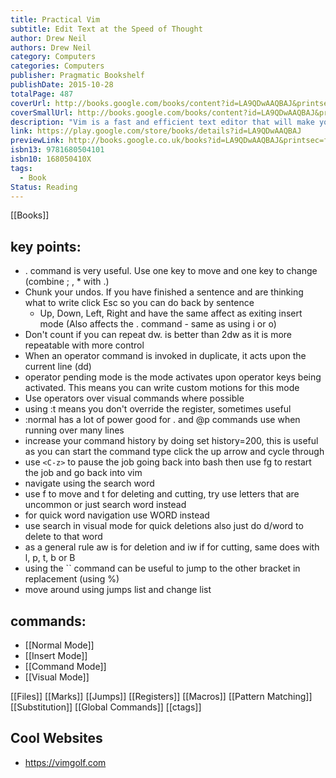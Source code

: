 ```yaml
---
title: Practical Vim
subtitle: Edit Text at the Speed of Thought
author: Drew Neil
authors: Drew Neil
category: Computers
categories: Computers
publisher: Pragmatic Bookshelf
publishDate: 2015-10-28
totalPage: 487
coverUrl: http://books.google.com/books/content?id=LA9QDwAAQBAJ&printsec=frontcover&img=1&zoom=1&edge=curl&source=gbs_api
coverSmallUrl: http://books.google.com/books/content?id=LA9QDwAAQBAJ&printsec=frontcover&img=1&zoom=5&edge=curl&source=gbs_api
description: "Vim is a fast and efficient text editor that will make you a faster and more efficient developer. It's available on almost every OS, and if you master the techniques in this book, you'll never need another text editor. In more than 120 Vim tips, you'll quickly learn the editor's core functionality and tackle your trickiest editing and writing tasks. This beloved bestseller has been revised and updated to Vim 7.4 and includes three brand-new tips and five fully revised tips. A highly configurable, cross-platform text editor, Vim is a serious tool for programmers, web developers, and sysadmins who want to raise their game. No other text editor comes close to Vim for speed and efficiency; it runs on almost every system imaginable and supports most coding and markup languages. Learn how to edit text the &quot;Vim way&quot;: complete a series of repetitive changes with The Dot Formula using one keystroke to strike the target, followed by one keystroke to execute the change. Automate complex tasks by recording your keystrokes as a macro. Discover the &quot;very magic&quot; switch that makes Vim's regular expression syntax more like Perl's. Build complex patterns by iterating on your search history. Search inside multiple files, then run Vim's substitute command on the result set for a project-wide search and replace. All without installing a single plugin! Three new tips explain how to run multiple ex commands as a batch, autocomplete sequences of words, and operate on a complete search match. Practical Vim, Second Edition will show you new ways to work with Vim 7.4 more efficiently, whether you're a beginner or an intermediate Vim user. All this, without having to touch the mouse. What You Need: Vim version 7.4"
link: https://play.google.com/store/books/details?id=LA9QDwAAQBAJ
previewLink: http://books.google.co.uk/books?id=LA9QDwAAQBAJ&printsec=frontcover&dq=vim&hl=&as_pt=BOOKS&cd=2&source=gbs_api
isbn13: 9781680504101
isbn10: 168050410X
tags:
  - Book
Status: Reading
---
```

[[Books]]
## key points:
- . command is very useful. Use one key to move and one key to change (combine ; , * with .)
- Chunk your undos. If you have finished a sentence and are thinking what to write click Esc so you can do back by sentence
	- Up, Down, Left, Right and have the same affect as exiting insert mode (Also affects the . command - same as using i or o)
- Don't count if you can repeat dw. is better than 2dw as it is more repeatable with more control 
- When an operator command is invoked in duplicate, it acts upon the current line (dd)
- operator pending mode is the mode activates upon operator keys being activated. This means you can write custom motions for this mode
- Use operators over visual commands where possible
- using :t means you don't override the register, sometimes useful
- :normal has a lot of power good for . and @p commands use when running over many lines
- increase your command history by doing set history=200, this is useful as you can start the command type click the up arrow and cycle through
- use `<C-z>` to pause the job going back into bash then use fg to restart the job and go back into vim
- navigate using the search word
- use f to move and t for deleting and cutting, try use letters that are uncommon or just search word instead
- for quick word navigation use WORD instead
- use search in visual mode for quick deletions also just do d/word to delete to that word
- as a general rule aw is for deletion and iw if for cutting, same does with l, p, t, b or B
- using the `` command can be useful to jump to the other bracket in replacement (using %)
- move around using jumps list and change list
## commands:
- [[Normal Mode]]
- [[Insert Mode]]
- [[Command Mode]]
- [[Visual Mode]]

[[Files]]
[[Marks]]
[[Jumps]]
[[Registers]]
[[Macros]]
[[Pattern Matching]]
[[Substitution]]
[[Global Commands]]
[[ctags]]
## Cool Websites
- https://vimgolf.com